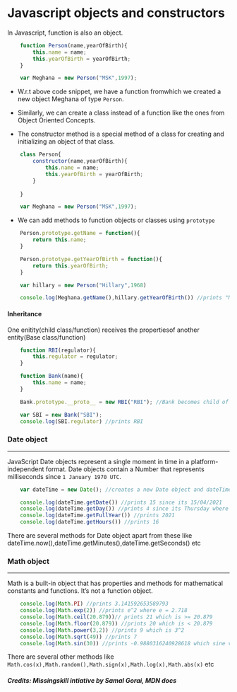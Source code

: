 # Javascript objects and constructors

In Javascript, function is also an object.

```Javascript
    function Person(name,yearOfBirth){
        this.name = name;
        this.yearOfBirth = yearOfBirth;
    }

    var Meghana = new Person("MSK",1997);
```
- W.r.t above code snippet, we have a function fromwhich we created a new object Meghana of type `Person`.

- Similarly, we can create a class instead of a function like the ones from Object Oriented Concepts.

- The constructor method is a special method of a class for creating and initializing an object of that class.


```Javascript
    class Person{
        constructor(name,yearOfBirth){
            this.name = name;
            this.yearOfBirth = yearOfBirth;
        }
        
    }

    var Meghana = new Person("MSK",1997);
```
- We can add methods to function objects or classes using `prototype`

```Javascript
    Person.prototype.getName = function(){
        return this.name;
    }

    Person.prototype.getYearOfBirth = function(){
        return this.yearOfBirth;
    }

    var hillary = new Person("Hillary",1968)

    console.log(Meghana.getName(),hillary.getYearOfBirth()) //prints "MSK" 1968
```

#### Inheritance

One enitity(child class/function) receives the propertiesof another entity(Base class/function)

```Javascript
    function RBI(regulator){
        this.regulator = regulator;
    }

    function Bank(name){
        this.name = name;
    }

    Bank.prototype.__proto__ = new RBI("RBI"); //Bank becomes child of RBI and can access properties of RBI

    var SBI = new Bank("SBI");
    console.log(SBI.regulator) //prints RBI
```


### Date object
---
JavaScript Date objects represent a single moment in time in a platform-independent format. Date objects contain a Number that represents milliseconds since `1 January 1970 UTC`.

```Javascript
    var dateTime = new Date(); //creates a new Date object and dateTime gets access to all methods associated with dateTime

    console.log(dateTime.getDate()) //prints 15 since its 15/04/2021
    console.log(dateTime.getDay()) //prints 4 since its Thursday where 0 is represented as Sunday
    console.log(dateTime.getFullYear()) //prints 2021
    console.log(dateTime.getHours()) //prints 16
```
There are several methods for Date object apart from these like dateTime.now(),dateTime.getMinutes(),dateTime.getSeconds() etc

### Math object
---
Math is a built-in object that has properties and methods for mathematical constants and functions. It’s not a function object.

```Javascript
    console.log(Math.PI) //prints 3.141592653589793
    console.log(Math.exp(2)) //prints e^2 where e = 2.718
    console.log(Math.ceil(20.879))// prints 21 which is >= 20.879
    console.log(Math.floor(20.879)) //prints 20 which is < 20.879
    console.log(Math.power(3,2)) //prints 9 which is 3^2
    console.log(Math.sqrt(49)) //prints 7
    console.log(Math.sin(30)) //prints -0.9880316240928618 which sine value of 30
```
There are several other methods like `Math.cos(x),Math.random(),Math.sign(x),Math.log(x),Math.abs(x)` etc



##### Credits: Missingskill intiative by Samal Gorai, MDN docs
